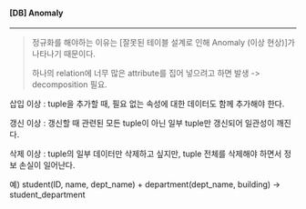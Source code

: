 #### [DB] Anomaly

---

> 정규화를 해야하는 이유는 [잘못된 테이블 설계로 인해 Anomaly (이상 현상)]가 나타나기 때문이다.
>
> 하나의 relation에 너무 많은 attribute를 집어 넣으려고 하면 발생 -> decomposition 필요.

삽입 이상 : tuple을 추가할 때, 필요 없는 속성에 대한 데이터도 함께 추가해야 한다.

갱신 이상 : 갱신할 때 관련된 모든 tuple이 아닌 일부 tuple만 갱신되어 일관성이 깨진다.

삭제 이상 : tuple의 일부 데이터만 삭제하고 싶지만, tuple 전체를 삭제해야 하면서 정보 손실이 일어난다.

예) student(ID, name, dept_name) + department(dept_name, building) -> student_department
